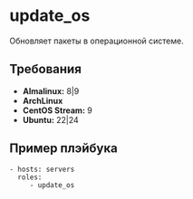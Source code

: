 update_os
=========

Обновляет пакеты в операционной системе.

Требования
------------

- **Almalinux:** 8|9
- **ArchLinux**
- **CentOS Stream:** 9
- **Ubuntu:** 22|24

Пример плэйбука
----------------

    - hosts: servers
      roles:
         - update_os
